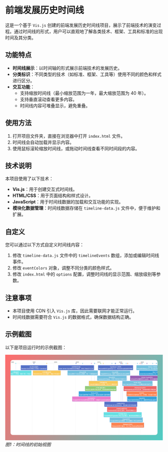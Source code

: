 # 前端发展历史时间线

这是一个基于 `Vis.js` 创建的前端发展历史时间线项目，展示了前端技术的演变过程。通过时间线的形式，用户可以直观地了解各类技术、框架、工具和标准的出现时间及其分类。

## 功能特点

- **时间线展示**：以时间轴的形式展示前端技术的发展历史。
- **分类标识**：不同类型的技术（如标准、框架、工具等）使用不同的颜色和样式进行区分。
- **交互功能**：
  - 支持缩放时间线（最小缩放范围为一年，最大缩放范围为 40 年）。
  - 支持垂直滚动查看更多内容。
  - 时间线内容可堆叠显示，避免重叠。

## 使用方法

1. 打开项目文件夹，直接在浏览器中打开 `index.html` 文件。
2. 时间线会自动加载并显示内容。
3. 使用鼠标滚轮缩放时间线，或拖动时间线查看不同时间段的内容。

## 技术说明

本项目使用了以下技术：

- **Vis.js**：用于创建交互式时间线。
- **HTML/CSS**：用于页面结构和样式设计。
- **JavaScript**：用于时间线数据的加载和交互功能的实现。
- **模块化数据管理**：时间线数据存储在 `timeline-data.js` 文件中，便于维护和扩展。

## 自定义

您可以通过以下方式自定义时间线内容：

1. 修改 `timeline-data.js` 文件中的 `timelineEvents` 数组，添加或编辑时间线事件。
2. 修改 `eventColors` 对象，调整不同分类的颜色样式。
3. 修改 `index.html` 中的 `options` 配置，调整时间线的显示范围、缩放级别等参数。

## 注意事项

- 本项目使用 CDN 引入 `Vis.js` 库，因此需要联网才能正常运行。
- 时间线数据需要符合 `Vis.js` 的数据格式，确保数据结构正确。

## 示例截图

以下是项目运行时的示例截图：

![示例截图1](./screenshots/timeline1.png)
*图1：时间线的初始视图*